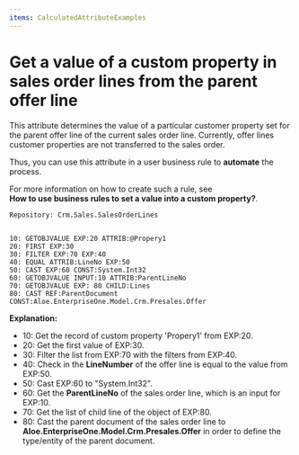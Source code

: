 ```yaml
---
items: CalculatedAttributeExamples
---
```


# Get a value of a custom property in sales order lines from the parent offer line

This attribute determines the value of a particular customer property set for the parent offer line of the current sales order line. Currently, offer lines customer properties are not transferred to the sales order. 

Thus, you can use this attribute in a user business rule to **automate** the process. 

For more information on how to create such a rule, see <br> **How to use business rules to set a value into a custom property?**.

```
Repository: Crm.Sales.SalesOrderLines
```

```
                    
10: GETOBJVALUE EXP:20 ATTRIB:@Propery1                 
20: FIRST EXP:30                                                       
30: FILTER EXP:70 EXP:40                               
40: EQUAL ATTRIB:LineNo EXP:50                   
50: CAST EXP:60 CONST:System.Int32                          
60: GETOBJVALUE INPUT:10 ATTRIB:ParentLineNo                        
70: GETOBJVALUE EXP: 80 CHILD:Lines                          
80: CAST REF:ParentDocument CONST:Aloe.EnterpriseOne.Model.Crm.Presales.Offer                
```



**Explanation:**

- 10: Get the record of custom property 'Propery1' from EXP:20. 
- 20: Get the first value of EXP:30.
- 30: Filter the list from EXP:70 with the filters from EXP:40.
- 40: Check in the **LineNumber** of the offer line is equal to the value from EXP:50.
- 50: Cast EXP:60 to "System.Int32".
- 60: Get the **ParentLineNo** of the sales order line, which is an input for EXP:10.
- 70: Get the list of child line of the object of EXP:80.
- 80: Cast the parent document of the sales order line to **Aloe.EnterpriseOne.Model.Crm.Presales.Offer** in order to define the type/entity of the parent document.


